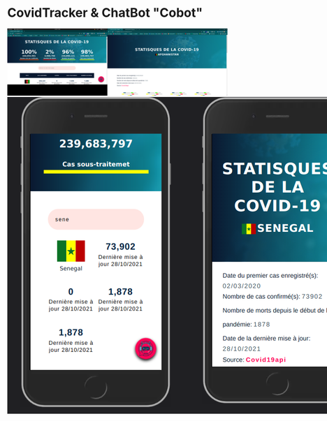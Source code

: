 # CovidTracker & ChatBot "Cobot"




<img src="https://github.com/alphacpc/covid_tracker/blob/develop/src/assets/images/Screenshot%20from%202021-10-28%2012-06-05.png?raw=true" alt="ScreenShot"/>


<div style="display:flex; flex-direction: row">
    <img src="https://github.com/alphacpc/covid_tracker/blob/develop/src/assets/images/Screenshot%20from%202021-10-28%2012-12-31.png?raw=true" alt="ScreenShot"/>
    <img src="https://github.com/alphacpc/covid_tracker/blob/develop/src/assets/images/Screenshot%20from%202021-10-28%2012-12-42.png" alt="ScreenShot"/>
    <img src="https://github.com/alphacpc/covid_tracker/blob/develop/src/assets/images/Screenshot%20from%202021-10-28%2012-12-54.png" alt="ScreenShot"/>
</div>

